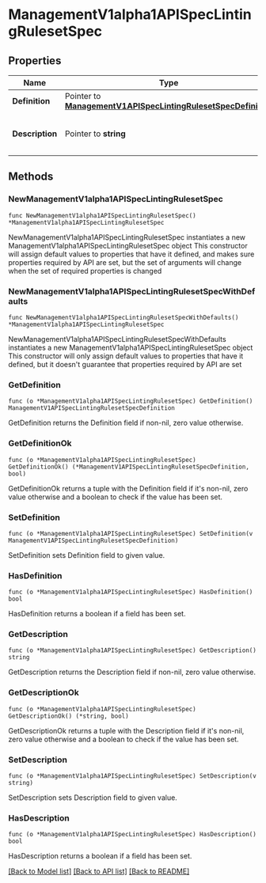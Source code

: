 # ManagementV1alpha1APISpecLintingRulesetSpec

## Properties

Name | Type | Description | Notes
------------ | ------------- | ------------- | -------------
**Definition** | Pointer to [**ManagementV1APISpecLintingRulesetSpecDefinition**](ManagementV1APISpecLintingRulesetSpecDefinition.md) |  | [optional] 
**Description** | Pointer to **string** | Description of the API spec linting ruleset. | [optional] 

## Methods

### NewManagementV1alpha1APISpecLintingRulesetSpec

`func NewManagementV1alpha1APISpecLintingRulesetSpec() *ManagementV1alpha1APISpecLintingRulesetSpec`

NewManagementV1alpha1APISpecLintingRulesetSpec instantiates a new ManagementV1alpha1APISpecLintingRulesetSpec object
This constructor will assign default values to properties that have it defined,
and makes sure properties required by API are set, but the set of arguments
will change when the set of required properties is changed

### NewManagementV1alpha1APISpecLintingRulesetSpecWithDefaults

`func NewManagementV1alpha1APISpecLintingRulesetSpecWithDefaults() *ManagementV1alpha1APISpecLintingRulesetSpec`

NewManagementV1alpha1APISpecLintingRulesetSpecWithDefaults instantiates a new ManagementV1alpha1APISpecLintingRulesetSpec object
This constructor will only assign default values to properties that have it defined,
but it doesn't guarantee that properties required by API are set

### GetDefinition

`func (o *ManagementV1alpha1APISpecLintingRulesetSpec) GetDefinition() ManagementV1APISpecLintingRulesetSpecDefinition`

GetDefinition returns the Definition field if non-nil, zero value otherwise.

### GetDefinitionOk

`func (o *ManagementV1alpha1APISpecLintingRulesetSpec) GetDefinitionOk() (*ManagementV1APISpecLintingRulesetSpecDefinition, bool)`

GetDefinitionOk returns a tuple with the Definition field if it's non-nil, zero value otherwise
and a boolean to check if the value has been set.

### SetDefinition

`func (o *ManagementV1alpha1APISpecLintingRulesetSpec) SetDefinition(v ManagementV1APISpecLintingRulesetSpecDefinition)`

SetDefinition sets Definition field to given value.

### HasDefinition

`func (o *ManagementV1alpha1APISpecLintingRulesetSpec) HasDefinition() bool`

HasDefinition returns a boolean if a field has been set.

### GetDescription

`func (o *ManagementV1alpha1APISpecLintingRulesetSpec) GetDescription() string`

GetDescription returns the Description field if non-nil, zero value otherwise.

### GetDescriptionOk

`func (o *ManagementV1alpha1APISpecLintingRulesetSpec) GetDescriptionOk() (*string, bool)`

GetDescriptionOk returns a tuple with the Description field if it's non-nil, zero value otherwise
and a boolean to check if the value has been set.

### SetDescription

`func (o *ManagementV1alpha1APISpecLintingRulesetSpec) SetDescription(v string)`

SetDescription sets Description field to given value.

### HasDescription

`func (o *ManagementV1alpha1APISpecLintingRulesetSpec) HasDescription() bool`

HasDescription returns a boolean if a field has been set.


[[Back to Model list]](../README.md#documentation-for-models) [[Back to API list]](../README.md#documentation-for-api-endpoints) [[Back to README]](../README.md)


